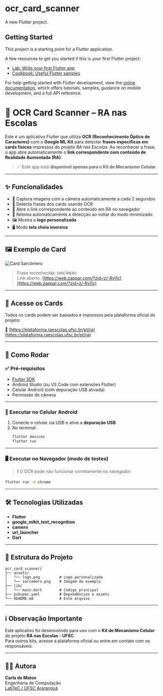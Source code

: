 # ocr_card_scanner

A new Flutter project.

## Getting Started

This project is a starting point for a Flutter application.

A few resources to get you started if this is your first Flutter project:

- [Lab: Write your first Flutter app](https://docs.flutter.dev/get-started/codelab)
- [Cookbook: Useful Flutter samples](https://docs.flutter.dev/cookbook)

For help getting started with Flutter development, view the
[online documentation](https://docs.flutter.dev/), which offers tutorials,
samples, guidance on mobile development, and a full API reference.

# 📱 OCR Card Scanner – RA nas Escolas

Este é um aplicativo Flutter que utiliza **OCR (Reconhecimento Óptico de Caracteres)** com o **Google ML Kit** para detectar **frases específicas em cards físicos** impressos do projeto *RA nas Escolas*. Ao reconhecer a frase, o app abre automaticamente o **link correspondente com conteúdo de Realidade Aumentada (RA)**.

> ✅ Este app está **disponível apenas para o Kit de Mecanismo Celular**.

---

## ✨ Funcionalidades

- 📸 Captura imagens com a câmera automaticamente a cada 2 segundos
- 🧠 Detecta frases dos cards usando OCR
- 🔗 Abre o link correspondente ao conteúdo em RA no navegador
- 🔁 Retoma automaticamente a detecção ao voltar do modo minimizado
- 🖼️ Mostra a **logo personalizada**
- 🖥️ Modo **tela cheia imersiva**

---

## 🖼️ Exemplo de Card

![Card Sarcômero](assets/sarcomero.png)

> Frase reconhecida: `SARCÔMERO`  
> Link aberto: [https://web.zappar.com/?zid=z/-Rvl1c](https://web.zappar.com/?zid=z/-Rvl1c)

---

## 🔗 Acesse os Cards

Todos os cards podem ser baixados e impressos pela plataforma oficial do projeto:

📎 [https://plataforma.raescolas.ufsc.br/pt/ra](https://plataforma.raescolas.ufsc.br/pt/ra)

---

## 🚀 Como Rodar

### ✅ Pré-requisitos

- [Flutter SDK](https://docs.flutter.dev/get-started/install)
- Android Studio (ou VS Code com extensões Flutter)
- Celular Android (com depuração USB ativada)
- Permissão de câmera

---

### 📱 Executar no Celular Android

1. Conecte o celular via USB e ative a **depuração USB**  
2. No terminal:
   ```bash
   flutter devices
   flutter run
   ```

---

### 🖥️ Executar no Navegador (modo de testes)

> ❗ O OCR pode não funcionar corretamente no navegador.

```bash
flutter run -d chrome
```

---

## 🛠️ Tecnologias Utilizadas

- **Flutter**
- **google_mlkit_text_recognition**
- **camera**
- **url_launcher**
- **Dart**

---

## 📁 Estrutura do Projeto

```
ocr_card_scanner/
├── assets/
│   └── logo.png         # Logo personalizada
│   └── sarcomero.png    # Imagem de exemplo
├── lib/
│   └── main.dart        # Código principal
├── pubspec.yaml         # Dependências e assets
└── README.md            # Este arquivo
```

---

## ℹ️ Observação Importante

Este aplicativo foi desenvolvido para uso com o **Kit de Mecanismo Celular** do projeto **RA nas Escolas - UFSC**.  
Para outros kits, acesse a plataforma oficial ou entre em contato com os responsáveis.

---

## 👩‍💻 Autora

**Carla de Matos**  
Engenharia de Computação  
[LabTeC / UFSC Araranguá](https://labtec.ufsc.br)
